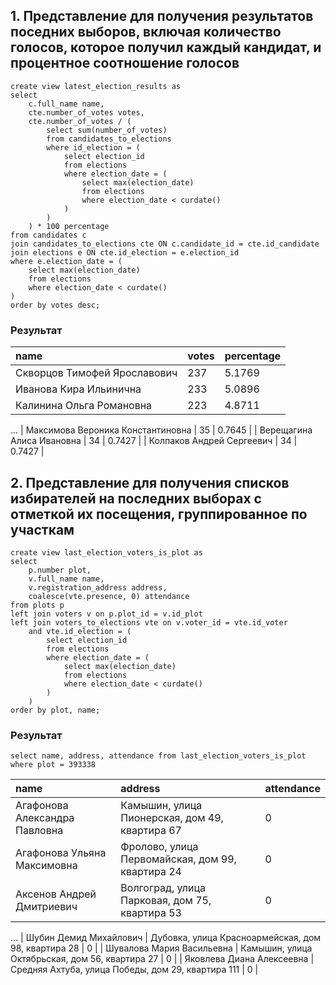 ## 1. Представление для получения результатов поседних выборов, включая количество голосов, которое получил каждый кандидат, и процентное соотношение голосов
```
create view latest_election_results as
select
    c.full_name name,
    cte.number_of_votes votes,
    cte.number_of_votes / (
        select sum(number_of_votes)
        from candidates_to_elections
        where id_election = (
            select election_id
            from elections
            where election_date = (
                select max(election_date)
                from elections
                where election_date < curdate()
            )
        )
    ) * 100 percentage
from candidates c
join candidates_to_elections cte ON c.candidate_id = cte.id_candidate
join elections e ON cte.id_election = e.election_id
where e.election_date = (
    select max(election_date)
    from elections
    where election_date < curdate()
)
order by votes desc;
```
### Результат
| name | votes | percentage |
| :--- | :--- | :--- |
| Скворцов Тимофей Ярославович | 237 | 5.1769 |
| Иванова Кира Ильинична | 233 | 5.0896 |
| Калинина Ольга Романовна | 223 | 4.8711 |
 ...
| Максимова Вероника Константиновна | 35 | 0.7645 |
| Верещагина Алиса Ивановна | 34 | 0.7427 |
| Колпаков Андрей Сергеевич | 34 | 0.7427 |

## 2. Представление для получения списков избирателей на последних выборах с отметкой их посещения, группированное по участкам
```
create view last_election_voters_is_plot as
select
    p.number plot,
    v.full_name name,
    v.registration_address address,
    coalesce(vte.presence, 0) attendance
from plots p
left join voters v on p.plot_id = v.id_plot
left join voters_to_elections vte on v.voter_id = vte.id_voter
    and vte.id_election = (
        select election_id
        from elections
        where election_date = (
            select max(election_date)
            from elections
            where election_date < curdate()
        )
    )
order by plot, name;
```
### Результат
```
select name, address, attendance from last_election_voters_is_plot where plot = 393338
```
| name | address | attendance |
| :--- | :--- | :--- |
| Агафонова Александра Павловна | Камышин, улица Пионерская, дом 49, квартира 67 | 0 |
| Агафонова Ульяна Максимовна | Фролово, улица Первомайская, дом 99, квартира 24 | 0 |
| Аксенов Андрей Дмитриевич | Волгоград, улица Парковая, дом 75, квартира 53 | 0 |
...
| Шубин Демид Михайлович | Дубовка, улица Красноармейская, дом 98, квартира 28 | 0 |
| Шувалова Мария Васильевна | Камышин, улица Октябрьская, дом 56, квартира 27 | 0 |
| Яковлева Диана Алексеевна | Средняя Ахтуба, улица Победы, дом 29, квартира 111 | 0 |
